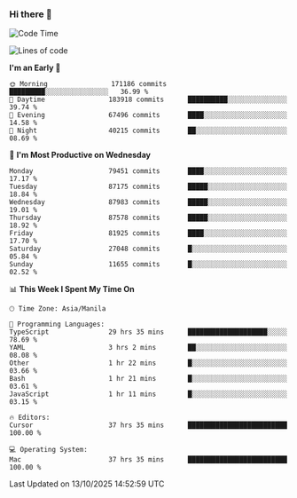 ### Hi there 👋

<!--START_SECTION:waka-->
![Code Time](http://img.shields.io/badge/Code%20Time-6%2C388%20hrs%207%20mins-blue)

![Lines of code](https://img.shields.io/badge/From%20Hello%20World%20I%27ve%20Written-151.2%20million%20lines%20of%20code-blue)

**I'm an Early 🐤** 

```text
🌞 Morning                171186 commits      █████████░░░░░░░░░░░░░░░░   36.99 % 
🌆 Daytime                183918 commits      ██████████░░░░░░░░░░░░░░░   39.74 % 
🌃 Evening                67496 commits       ████░░░░░░░░░░░░░░░░░░░░░   14.58 % 
🌙 Night                  40215 commits       ██░░░░░░░░░░░░░░░░░░░░░░░   08.69 % 
```
📅 **I'm Most Productive on Wednesday** 

```text
Monday                   79451 commits       ████░░░░░░░░░░░░░░░░░░░░░   17.17 % 
Tuesday                  87175 commits       █████░░░░░░░░░░░░░░░░░░░░   18.84 % 
Wednesday                87983 commits       █████░░░░░░░░░░░░░░░░░░░░   19.01 % 
Thursday                 87578 commits       █████░░░░░░░░░░░░░░░░░░░░   18.92 % 
Friday                   81925 commits       ████░░░░░░░░░░░░░░░░░░░░░   17.70 % 
Saturday                 27048 commits       █░░░░░░░░░░░░░░░░░░░░░░░░   05.84 % 
Sunday                   11655 commits       █░░░░░░░░░░░░░░░░░░░░░░░░   02.52 % 
```


📊 **This Week I Spent My Time On** 

```text
🕑︎ Time Zone: Asia/Manila

💬 Programming Languages: 
TypeScript               29 hrs 35 mins      ████████████████████░░░░░   78.69 % 
YAML                     3 hrs 2 mins        ██░░░░░░░░░░░░░░░░░░░░░░░   08.08 % 
Other                    1 hr 22 mins        █░░░░░░░░░░░░░░░░░░░░░░░░   03.66 % 
Bash                     1 hr 21 mins        █░░░░░░░░░░░░░░░░░░░░░░░░   03.61 % 
JavaScript               1 hr 11 mins        █░░░░░░░░░░░░░░░░░░░░░░░░   03.15 % 

🔥 Editors: 
Cursor                   37 hrs 35 mins      █████████████████████████   100.00 % 

💻 Operating System: 
Mac                      37 hrs 35 mins      █████████████████████████   100.00 % 
```


 Last Updated on 13/10/2025 14:52:59 UTC
<!--END_SECTION:waka-->


<!--
**rad182/rad182** is a ✨ _special_ ✨ repository because its `README.md` (this file) appears on your GitHub profile.

Here are some ideas to get you started:

- 🔭 I’m currently working on ...
- 🌱 I’m currently learning ...
- 👯 I’m looking to collaborate on ...
- 🤔 I’m looking for help with ...
- 💬 Ask me about ...
- 📫 How to reach me: ...
- 😄 Pronouns: ...
- ⚡ Fun fact: ...
-->
